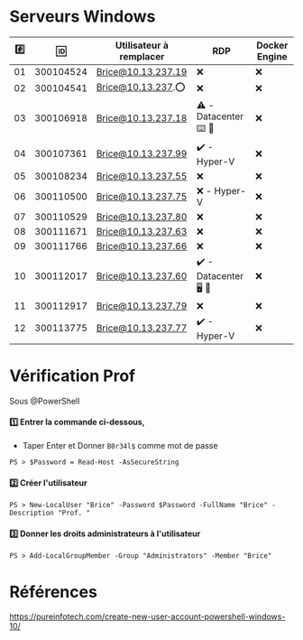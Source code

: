 # Serveurs Windows


|:hash:| :id:      | Utilisateur à remplacer | RDP                 | Docker Engine     | 
|------|-----------|-------------------------|---------------------|-------------------|
| 01   | 300104524 | Brice@10.13.237.19      |:x:                  |:x:                |
| 02   | 300104541 | Brice@10.13.237.:o:     |:x:                  |:x:                |
| 03   | 300106918 | Brice@10.13.237.18      |:warning:          - Datacenter :keyboard: :key: |:x:               |
| 04   | 300107361 | Brice@10.13.237.99      |:heavy_check_mark: - Hyper-V             |:x:               |
| 05   | 300108234 | Brice@10.13.237.55      |:x:                  |:x:                |
| 06   | 300110500 | Brice@10.13.237.75      |:x:                - Hyper-V             |:x:               |
| 07   | 300110529 | Brice@10.13.237.80      |:x:                  |:x:                |
| 08   | 300111671 | Brice@10.13.237.63      |:x:                  |:x:                |
| 09   | 300111766 | Brice@10.13.237.66      |:x:                  |:x:                |
| 10   | 300112017 | Brice@10.13.237.60      |:heavy_check_mark: - Datacenter :desktop_computer: :key: |:x:               |
| 11   | 300112917 | Brice@10.13.237.79      |:x:               |:x:               |
| 12   | 300113775 | Brice@10.13.237.77      |:heavy_check_mark: - Hyper-V             |:x:               |


# Vérification Prof

Sous @PowerShell

#### :one: Entrer la commande ci-dessous, 

* Taper Enter et Donner `B0r34l$` comme mot de passe

```
PS > $Password = Read-Host -AsSecureString 
```

#### :two: Créer l'utilisateur

```
PS > New-LocalUser "Brice" -Password $Password -FullName "Brice" -Description "Prof. "
```

#### :three: Donner les droits administrateurs à l'utilisateur

```
PS > Add-LocalGroupMember -Group "Administrators" -Member "Brice"
```


# Références

https://pureinfotech.com/create-new-user-account-powershell-windows-10/
